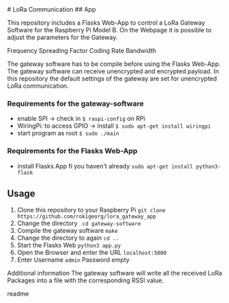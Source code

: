 
<snippet>
  <content>
# LoRa Communication
## App

This repository includes a Flasks Web-App to control a LoRa Gateway Software for the Raspberry Pi Model B.
On the Webpage it is possible to adjust the parameters for the Gateway.

Frequency
Spreading Factor
Coding Rate
Bandwidth

The gateway software has to be compile before using the Flasks Web-App.
The gateway software can receive unencrypted and encrypted payload.
In this repository the default settings of the gateway are set for unencrypted LoRa communication.


### Requirements for the gateway-software
* enable SPI -> check in  ```$ raspi-config``` on RPi
* WiringPi: to access GPIO -> install ```$ sudo apt-get install wiringpi```
* start program as root ``$ sudo ./main``

### Requirements for the Flasks Web-App
* install Flasks App fi you haven't already ``` sudo apt-get install python3-flask ```


## Usage
1. Clone this repository to your Raspberry Pi ```git clone https://github.com/rokigeorg/lora_gateway_app ```
2. Change the directory ``` cd gateway-software```
3. Compile the gateway software ``` make ```
4. Change the directory to again ``` cd .. ```
5. Start the Flasks Web ``` python3 app.py ```
6. Open the Browser and enter the URL ```localhost:5000```
7. Enter Username ``` admin ``` Password empty

Additional information
The gateway software will write all the received LoRa Packages into a file with the corresponding RSSI value.



</content>
  <tabTrigger>readme</tabTrigger>
</snippet>